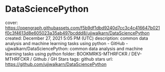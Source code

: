 # DataSciencePython

cover: https://opengraph.githubassets.com/f5b9df1dbd9240d7cc3c4c416647b021f0c3f4613d8e605023a35ab497bcddd8/ujjwalkarn/DataSciencePython
created: December 27, 2021 5:05 PM (UTC)
description: common data analysis and machine learning tasks using python - GitHub - ujjwalkarn/DataSciencePython: common data analysis and machine learning tasks using python
folder: BOOKMRKS-MTHRFCKR / DEV-MTHRFCKR / Github / GH Stars
tags: github stars
url: https://github.com/ujjwalkarn/DataSciencePython
